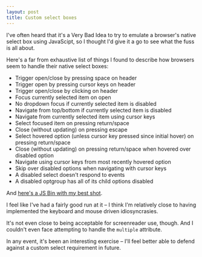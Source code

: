 ```yaml
---
layout: post
title: Custom select boxes
---
```


<p class="lead">I've often heard that it's a Very Bad Idea to try to emulate a browser's native select box using JavaScipt, so I thought I'd give it a go to see what the fuss is all about.</p>

Here's a far from exhaustive list of things I found to describe how browsers seem to handle their native select boxes:

* Trigger open/close by pressing space on header
* Trigger open by pressing cursor keys on header
* Trigger open/close by clicking on header
* Focus currently selected item on open
* No dropdown focus if currently selected item is disabled
* Navigate from top/bottom if currently selected item is disabled
* Navigate from currently selected item using cursor keys
* Select focused item on pressing return/space
* Close (without updating) on pressing escape
* Select hovered option (unless cursor key pressed since initial hover) on pressing return/space
* Close (without updating) on pressing return/space when hovered over disabled option
* Navigate using cursor keys from most recently hovered option
* Skip over disabled options when navigating with cursor keys
* A disabled select doesn't respond to events
* A disabled optgroup has all of its child options disabled

And [here's a JS Bin with my best shot](http://output.jsbin.com/jagamu).

I feel like I've had a fairly good run at it – I think I'm relatively close to having implemented the keyboard and mouse driven idiosyncrasies.

It's not even close to being acceptable for screenreader use, though. And I couldn't even face attempting to handle the `multiple` attribute.

In any event, it's been an interesting exercise – I'll feel better able to defend against a custom select requirement in future.
